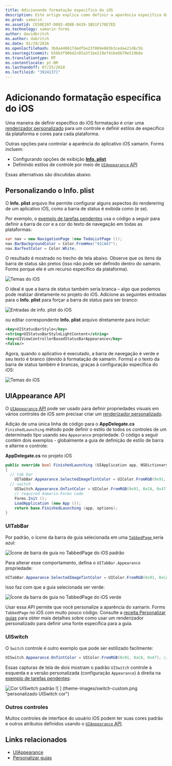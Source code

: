 ```yaml
---
title: Adicionando formatação específica do iOS
description: Este artigo explica como definir a aparência específica do iOS sem usar um renderizador personalizado do xamarin. Forms.
ms.prod: xamarin
ms.assetid: CE50E207-D092-4D88-8439-1B51F178E7ED
ms.technology: xamarin-forms
author: davidbritch
ms.author: dabritch
ms.date: 01/29/2016
ms.openlocfilehash: 3b8a440617dedfbe23f869e865b3cedae21d6c5b
ms.sourcegitcommit: b56b3f906d2c05a3f1be219ef41be8b79e519b8e
ms.translationtype: MT
ms.contentlocale: pt-BR
ms.lasthandoff: 07/25/2018
ms.locfileid: "39241371"
---
```

# <a name="adding-ios-specific-formatting"></a>Adicionando formatação específica do iOS

Uma maneira de definir específico do iOS formatação é criar uma [renderizador personalizado](~/xamarin-forms/app-fundamentals/custom-renderer/index.md) para um controle e definir estilos de específico da plataforma e cores para cada plataforma.

Outras opções para controlar a aparência do aplicativo iOS xamarin. Forms incluem:

* Configurando opções de exibição [ **Info. plist**](#info-plist)
* Definindo estilos de controle por meio de [ `UIAppearance` API](#uiappearance)

Essas alternativas são discutidas abaixo.

<a name="info-plist"/>

## <a name="customizing-infoplist"></a>Personalizando o Info. plist

O **Info. plist** arquivo lhe permite configurar alguns aspectos do renderering de um aplicativo iOS, como a barra de status é exibida como (e se).

Por exemplo, o [exemplo de tarefas pendentes](https://developer.xamarin.com/samples/xamarin-forms/Todo/) usa o código a seguir para definir a barra de cor e a cor do texto de navegação em todas as plataformas:

```csharp
var nav = new NavigationPage (new TodoListPage ());
nav.BarBackgroundColor = Color.FromHex("91CA47");
nav.BarTextColor = Color.White;
```

O resultado é mostrado no trecho de tela abaixo. Observe que os itens da barra de status são pretos (isso não pode ser definido dentro do xamarin. Forms porque ele é um recurso específico da plataforma).

![](theme-images/status-default-sml.png "Temas do iOS")

O ideal é que a barra de status também seria branca – algo que podemos pode realizar diretamente no projeto do iOS. Adicione as seguintes entradas para o **Info. plist** para forçar a barra de status para ser branco:

![](theme-images/info-plist.png "Entradas de info. plist do iOS")

ou editar correspondente **Info. plist** arquivo diretamente para incluir:

```xml
<key>UIStatusBarStyle</key>
<string>UIStatusBarStyleLightContent</string>
<key>UIViewControllerBasedStatusBarAppearance</key>
<false/>
```

Agora, quando o aplicativo é executado, a barra de navegação é verde e seu texto é branco (devido à formatação de xamarin. Forms) *e* o texto da barra de status também é brancas, graças à configuração específica do iOS:

![](theme-images/status-white-sml.png "Temas do iOS")

<a name="uiappearance"/>

## <a name="uiappearance-api"></a>UIAppearance API

O [ `UIAppearance` API](~/ios/user-interface/ios-ui/introduction-to-the-appearance-api.md) pode ser usado para definir propriedades visuais em vários controles de iOS *sem* precisar criar um [renderizador personalizado](~/xamarin-forms/app-fundamentals/custom-renderer/index.md).

Adição de uma única linha de código para o **AppDelegate.cs** `FinishedLaunching` método pode definir o estilo de todos os controles de um determinado tipo usando seu `Appearance` propriedade. O código a seguir contém dois exemplos - globalmente a guia de definição de estilo de barra e alterne o controle:

**AppDelegate.cs** no projeto iOS

```csharp
public override bool FinishedLaunching (UIApplication app, NSDictionary options)
{
  // tab bar
    UITabBar.Appearance.SelectedImageTintColor = UIColor.FromRGB(0x91, 0xCA, 0x47); // green
  // switch
    UISwitch.Appearance.OnTintColor = UIColor.FromRGB(0x91, 0xCA, 0x47); // green
    // required Xamarin.Forms code
    Forms.Init ();
    LoadApplication (new App ());
    return base.FinishedLaunching (app, options);
}
```

### <a name="uitabbar"></a>UITabBar

Por padrão, o ícone da barra de guia selecionada em uma [ `TabbedPage` ](~/xamarin-forms/app-fundamentals/navigation/tabbed-page.md) seria azul:

![](theme-images/tabbar-default.png "Ícone de barra de guia no TabbedPage do iOS padrão")

Para alterar esse comportamento, defina o `UITabBar.Appearance` propriedade:

```csharp
UITabBar.Appearance.SelectedImageTintColor = UIColor.FromRGB(0x91, 0xCA, 0x47); // green
```

Isso faz com que a guia selecionada ser verde:

![](theme-images/tabbar-custom.png "Ícone da barra de guia no TabbedPage do iOS verde")

Usar essa API permite que você personalize a aparência do xamarin. Forms `TabbedPage` no iOS com muito pouco código. Consulte a [receita Personalizar guias](https://github.com/xamarin/recipes/tree/master/Recipes/xamarin-forms/iOS/customize-tabs) para obter mais detalhes sobre como usar um renderizador personalizado para definir uma fonte específica para a guia.

### <a name="uiswitch"></a>UISwitch

O `Switch` controle é outro exemplo que pode ser estilizado facilmente:

```csharp
UISwitch.Appearance.OnTintColor = UIColor.FromRGB(0x91, 0xCA, 0x47); // green
```

Essas capturas de tela de dois mostram o padrão `UISwitch` controle à esquerda e a versão personalizada (configuração `Appearance`) à direita na [exemplo de tarefas pendentes](https://developer.xamarin.com/samples/xamarin-forms/Todo/):

![](theme-images/switch-default.png "Cor UISwitch padrão") ![ ] (theme-images/switch-custom.png "personalizado UISwitch cor")

### <a name="other-controls"></a>Outros controles

Muitos controles de interface do usuário iOS podem ter suas cores padrão e outros atributos definidos usando o [ `UIAppearance` API](~/ios/user-interface/ios-ui/introduction-to-the-appearance-api.md).



## <a name="related-links"></a>Links relacionados

- [UIAppearance](~/ios/user-interface/ios-ui/introduction-to-the-appearance-api.md)
- [Personalizar guias](https://github.com/xamarin/recipes/tree/master/Recipes/xamarin-forms/iOS/customize-tabs)
